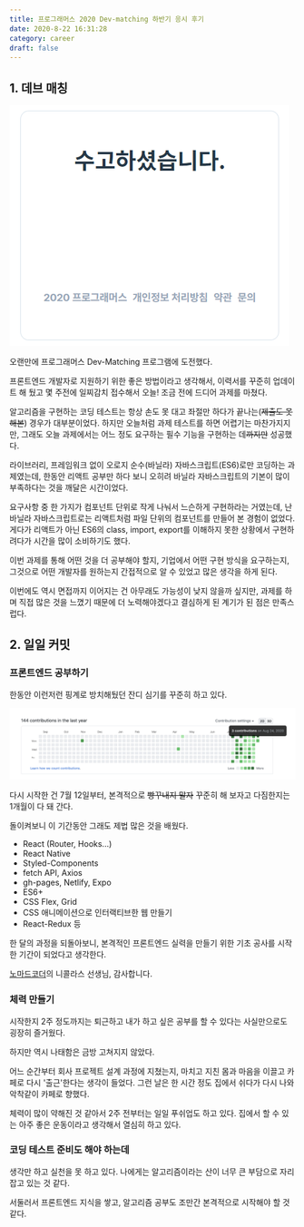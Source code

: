 ```yaml
---
title: 프로그래머스 2020 Dev-matching 하반기 응시 후기
date: 2020-8-22 16:31:28
category: career
draft: false
---
```


## 1. 데브 매칭

![수고하셨습니다](./images/2020-8-22---programmers-2020-second-half-dev-matching.png)

오랜만에 프로그래머스 Dev-Matching 프로그램에 도전했다.

프론트엔드 개발자로 지원하기 위한 좋은 방법이라고 생각해서, 이력서를 꾸준히 업데이트 해 뒀고 몇 주전에 일찌감치 접수해서 오늘! 조금 전에 드디어 과제를 마쳤다.

알고리즘을 구현하는 코딩 테스트는 항상 손도 못 대고 좌절만 하다가 끝나는(~~제출도 못 해본~~) 경우가 대부분이었다. 하지만 오늘처럼 과제 테스트를 하면 어렵기는 마찬가지지만, 그래도 오늘 과제에서는 어느 정도 요구하는 필수 기능을 구현하는 데~~까지만~~ 성공했다.

라이브러리, 프레임워크 없이 오로지 순수(바닐라) 자바스크립트(ES6)로만 코딩하는 과제였는데, 한동안 리액트 공부만 하다 보니 오히려 바닐라 자바스크립트의 기본이 많이 부족하다는 것을 깨달은 시간이었다.

요구사항 중 한 가지가 컴포넌트 단위로 작게 나눠서 느슨하게 구현하라는 거였는데, 난 바닐라 자바스크립트로는 리액트처럼 파일 단위의 컴포넌트를 만들어 본 경험이 없었다. 게다가 리액트가 아닌 ES6의 class, import, export를 이해하지 못한 상황에서 구현하려다가 시간을 많이 소비하기도 했다.

이번 과제를 통해 어떤 것을 더 공부해야 할지, 기업에서 어떤 구현 방식을 요구하는지, 그것으로 어떤 개발자를 원하는지 간접적으로 알 수 있었고 많은 생각을 하게 된다.

이번에도 역시 면접까지 이어지는 건 아무래도 가능성이 낮지 않을까 싶지만, 과제를 하며 직접 많은 것을 느꼈기 때문에 더 노력해야겠다고 결심하게 된 계기가 된 점은 만족스럽다.

## 2. 일일 커밋

### 프론트엔드 공부하기

한동안 이런저런 핑계로 방치해뒀던 잔디 심기를 꾸준히 하고 있다.

![잔디 심기](./images/2020-8-22---github-contributions.png)

다시 시작한 건 7월 12일부터, 본격적으로 ~~빵꾸내지 말자~~ 꾸준히 해 보자고 다짐한지는 1개월이 다 돼 간다.

돌이켜보니 이 기간동안 그래도 제법 많은 것을 배웠다.

- React (Router, Hooks...)
- React Native
- Styled-Components
- fetch API, Axios
- gh-pages, Netlify, Expo
- ES6+
- CSS Flex, Grid
- CSS 애니메이션으로 인터랙티브한 웹 만들기
- React-Redux 등

한 달의 과정을 되돌아보니, 본격적인 프론트엔드 실력을 만들기 위한 기초 공사를 시작한 기간이 되었다고 생각한다.

[노마드코더](https://nomadcoders.co/)의 니콜라스 선생님, 감사합니다.

### 체력 만들기

시작한지 2주 정도까지는 퇴근하고 내가 하고 싶은 공부를 할 수 있다는 사실만으로도 굉장히 즐거웠다.

하지만 역시 나태함은 금방 고쳐지지 않았다.

어느 순간부터 회사 프로젝트 설계 과정에 지쳤는지, 마치고 지친 몸과 마음을 이끌고 카페로 다시 '출근'한다는 생각이 들었다. 그런 날은 한 시간 정도 집에서 쉬다가 다시 나와 악착같이 카페로 향했다.

체력이 많이 약해진 것 같아서 2주 전부터는 일일 푸쉬업도 하고 있다. 집에서 할 수 있는 아주 좋은 운동이라고 생각해서 열심히 하고 있다.

### 코딩 테스트 준비도 해야 하는데

생각만 하고 실천을 못 하고 있다. 나에게는 알고리즘이라는 산이 너무 큰 부담으로 자리잡고 있는 것 같다.

서둘러서 프론트엔드 지식을 쌓고, 알고리즘 공부도 조만간 본격적으로 시작해야 할 것 같다.
